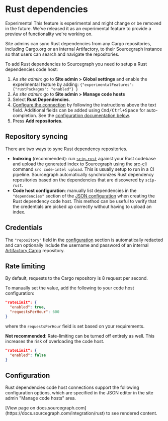 # Rust dependencies

<aside class="experimental">
<p>
<span class="badge badge-experimental">Experimental</span> This feature is experimental and might change or be removed in the future. We've released it as an experimental feature to provide a preview of functionality we're working on.
</p>
</aside>

Site admins can sync Rust dependencies from any Cargo repositories, including Cargo.org or an internal Artifactory, to their Sourcegraph instance so that users can search and navigate the repositories.

To add Rust dependencies to Sourcegraph you need to setup a Rust dependencies code host:

1. As *site admin*: go to **Site admin > Global settings** and enable the experimental feature by adding: `{"experimentalFeatures": {"rustPackages": "enabled"} }`
1. As *site admin*: go to **Site admin > Manage code hosts**
1. Select **Rust Dependencies**.
1. [Configure the connection](#configuration) by following the instructions above the text field. Additional fields can be added using <kbd>Cmd/Ctrl+Space</kbd> for auto-completion. See the [configuration documentation below](#configuration).
1. Press **Add repositories**.

## Repository syncing

There are two ways to sync Rust dependency repositories.

* **Indexing** (recommended): run [`scip-rust`](https://sourcegraph.github.io/scip-rust/) against your Rust codebase and upload the generated index to Sourcegraph using the [src-cli](https://github.com/sourcegraph/src-cli) command `src code-intel upload`. This is usually setup to run in a CI pipeline. Sourcegraph automatically synchronizes Rust dependency repositories based on the dependencies that are discovered by `scip-rust`.
* **Code host configuration**: manually list dependencies in the `"dependencies"` section of the [JSON configuration](#configuration) when creating the Rust dependency code host. This method can be useful to verify that the credentials are picked up correctly without having to upload an index.

## Credentials

The `"repository"` field in the [configuration](#configuration) section is automatically redacted and can optionally include the username and password of an internal [Artifactory Cargo](https://www.jfrog.com/confluence/display/JFROG/Cargo+Repositories) repository.

## Rate limiting

By default, requests to the Cargo repository is 8 request per second.

To manually set the value, add the following to your code host configuration:

```json
"rateLimit": {
  "enabled": true,
  "requestsPerHour": 600
}
```

where the `requestsPerHour` field is set based on your requirements.

**Not recommended**: Rate-limiting can be turned off entirely as well.
This increases the risk of overloading the code host.

```json
"rateLimit": {
  "enabled": false
}
```

## Configuration

Rust dependencies code host connections support the following configuration options, which are specified in the JSON editor in the site admin "Manage code hosts" area.

<div markdown-func=jsonschemadoc jsonschemadoc:path="admin/external_service/rust-packages.schema.json">[View page on docs.sourcegraph.com](https://docs.sourcegraph.com/integration/rust) to see rendered content.</div>

